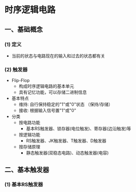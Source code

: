 # 时序逻辑电路

## 一、基础概念

### (1) 定义

- 当前的状态与电路现在的输入和过去的状态都有关


### (2) 触发器

- Flip-Flop
  - 构成时序逻辑电路的基本单元
  - 具有记忆功能，可以存储二进制信息
- 基本特点
  - 维持: 自行保持稳定的"1"或"0"状态 （保持/存储）
  - 接收: 根据输入信号置"1"或"0"
- 分类
  - 按电路功能
    - 基本RS触发器、锁存器(电位触发)、寄存器(边沿触发)等
  - 按逻辑功能
    - RS触发器、JK触发器、T触发器、D触发器
  - 按存储原理
    - 静态触发器(双稳态电路)、动态触发器(电容)


## 二、基本触发器

### (1) 基本RS触发器


